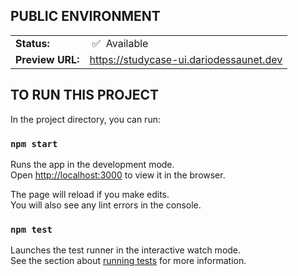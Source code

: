 ## PUBLIC ENVIRONMENT

<table>
<tr><td><strong>Status:</strong></td><td>&nbsp;✅&nbsp; Available</td></tr>
<tr><td><strong>Preview URL:</strong></td><td>
<a href='https://studycase-ui.dariodessaunet.dev'>https://studycase-ui.dariodessaunet.dev</a>
</td></tr>
</table>

## TO RUN THIS PROJECT

In the project directory, you can run:

### `npm start`

Runs the app in the development mode.\
Open [http://localhost:3000](http://localhost:3000) to view it in the browser.

The page will reload if you make edits.\
You will also see any lint errors in the console.

### `npm test`

Launches the test runner in the interactive watch mode.\
See the section about [running tests](https://facebook.github.io/create-react-app/docs/running-tests) for more information.
